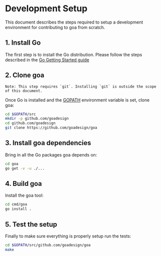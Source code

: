 # Development Setup

This document describes the steps required to setup a development environment for contributing to goa from scratch.

## 1. Install Go

The first step is to install the Go distribution. Please follow the steps described in the
[Go Getting Started guide](https://golang.org/doc/install)

## 2. Clone goa

    Note: This step requires `git`. Installing `git` is outside the scope of this document.

Once Go is installed and the [GOPATH](https://github.com/golang/go/wiki/SettingGOPATH) environment variable is set, clone goa:
```bash
cd $GOPATH/src
mkdir -p github.com/goadesign
cd github.com/goadesign
git clone https://github.com/goadesign/goa
```

## 3. Install goa dependencies

Bring in all the Go packages goa depends on:
```bash
cd goa
go get -v -u ./...
```

## 4. Build goa

Install the goa tool:
```bash
cd cmd/goa
go install .
```

## 5. Test the setup

Finally to make sure everything is properly setup run the tests:
```bash
cd $GOPATH/src/github.com/goadesign/goa
make
```
